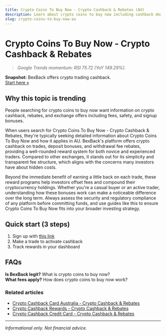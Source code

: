 ```yaml
---
title: Crypto Coins To Buy Now - Crypto Cashback & Rebates (AU)
description: Learn about crypto coins to buy now including cashback deals, bonus offers, and how to maximize your crypto rewards.
slug: crypto-coins-to-buy-now-au
---
```


# Crypto Coins To Buy Now - Crypto Cashback & Rebates

> _Google Trends momentum: RSI 75.72 (YoY 149.29%)._

**Snapshot:** BexBack offers crypto trading cashback.  
[Start here »](https://link.bexback.com/vfPttJ)

## Why this topic is trending

People searching for crypto coins to buy now want information on crypto cashback, rebates, and exchange offers including fees, safety, and signup bonuses.

When users search for Crypto Coins To Buy Now - Crypto Cashback & Rebates, they're typically seeking detailed information about Crypto Coins To Buy Now and how it applies in AU. BexBack's platform offers crypto cashback on trades, deposit bonuses, and withdrawal fee rebates, providing a well-rounded reward system for both novice and experienced traders. Compared to other exchanges, it stands out for its simplicity and transparent fee structure, which aligns with the concerns many investors have about hidden costs.

Beyond the immediate benefit of earning a little back on each trade, these reward programs help investors offset fees and compound their cryptocurrency holdings. Whether you're a casual buyer or an active trader, understanding how these bonuses work can make a noticeable difference over the long term. Always assess the security and regulatory compliance of any platform before committing funds, and use guides like this to ensure Crypto Coins To Buy Now fits into your broader investing strategy.

## Quick start (3 steps)

1) Sign up with [this link](https://link.bexback.com/vfPttJ)  
2) Make a trade to activate cashback  
3) Track rewards in your dashboard

## FAQs

**Is BexBack legit?** What is crypto coins to buy now?  
**What fees apply?** How does crypto coins to buy now work?



### Related articles

- [Crypto Cashback Card Australia - Crypto Cashback & Rebates](/content/pages/crypto-cashback-card-australia.md)
- [Crypto Cashback Rewards - Crypto Cashback & Rebates](/content/pages/crypto-cashback-rewards.md)
- [Crypto Cashback Credit Card - Crypto Cashback & Rebates](/content/pages/crypto-cashback-credit-card.md)

---

_Informational only. Not financial advice._
